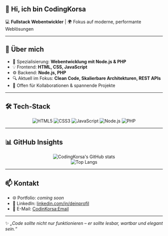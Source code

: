 ## 👋 Hi, ich bin CodingKorsa  

💻 **Fullstack Webentwickler** | 🌍 Fokus auf moderne, performante Weblösungen  

---

## 🚀 Über mich
- 🎯 Spezialisierung: **Webentwicklung mit Node.js & PHP**
- 💡 Frontend: **HTML, CSS, JavaScript**  
- ⚙️ Backend: **Node.js, PHP**  
- 🔍 Aktuell im Fokus: **Clean Code, Skalierbare Architekturen, REST APIs**
- 🤝 Offen für Kollaborationen & spannende Projekte

---

## 🛠️ Tech-Stack
<div align="center">

![HTML5](https://img.shields.io/badge/HTML5-E34F26?style=for-the-badge&logo=html5&logoColor=white)
![CSS3](https://img.shields.io/badge/CSS3-1572B6?style=for-the-badge&logo=css3&logoColor=white)
![JavaScript](https://img.shields.io/badge/JavaScript-F7DF1E?style=for-the-badge&logo=javascript&logoColor=black)
![Node.js](https://img.shields.io/badge/Node.js-339933?style=for-the-badge&logo=node.js&logoColor=white)
![PHP](https://img.shields.io/badge/PHP-777BB4?style=for-the-badge&logo=php&logoColor=white)

</div>

---

## 📊 GitHub Insights
<div align="center">

![CodingKorsa's GitHub stats](https://github-readme-stats.vercel.app/api?username=CodingKorsa&show_icons=true&theme=tokyonight&hide_border=true)  
![Top Langs](https://github-readme-stats.vercel.app/api/top-langs/?username=CodingKorsa&layout=compact&theme=tokyonight&hide_border=true)

</div>

---

## 📫 Kontakt
- 🌐 Portfolio: *coming soon*  
- 💼 LinkedIn: [linkedin.com/in/deinprofil](https://linkedin.com/in/deinprofil)  
- 📧 E-Mail: [CodinKorsa:Email](mailto:u9098785091@gmail.com
)  

---

✨ *„Code sollte nicht nur funktionieren – er sollte lesbar, wartbar und elegant sein.“*
